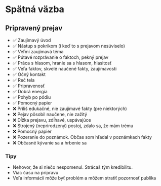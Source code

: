 # Spätná väzba

## Pripravený prejav
- ✅ Zaujímavý úvod
- ✅ Nástup s pokrikom (i keď to s prejavom nesúviselo)
- ✅ Veľmi zaujímavá téma
- ✅ Pútavé rozprávanie o faktoch, pekný prejav
- ✅ Práca s hlasom, hranie sa s hlasom, hlasitosť
- ✅ Veľa faktov, skvelé naučené fakty, zaujímavosti
- ✅ Očný kontakt
- ✅ Reč tela
- ✅ Pripravenosť
- ✅ Dobrá energia
- ✅ Pohyb po pódiu
- ✅ Pomocný papier
- ❌ Príliš edukačné, nie zaujímavé fakty (pre niektorých)
- ❌ Pejav pôsobil naučene, nie zažitý
- ❌ Dĺžka prejavu, zdĺhavé, uspávajúce
- ❌ Strojený (neprirodzený) postoj, zdalo sa, že mám trému
- ❌ Pomocný papier
- ❌ Pozeranie do poznámok. Občas som hľadal v poznámkach fakty
- ❌ Občasné kývanie sa a hrbenie sa


### Tipy
- Nehovor, že si niečo nespomenul. Strácaš tým kredibilitu.
- Viac času na prípravu
- Veľa informácií môže byť problém a môžem stratiť pozornosť publika